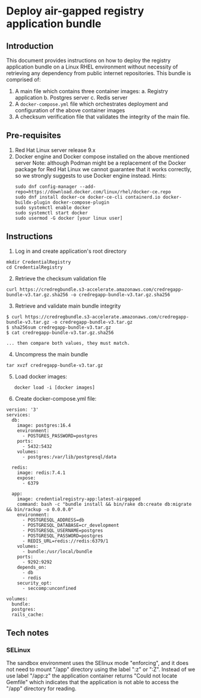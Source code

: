 # Deploy air-gapped registry application bundle
## Introduction
This document provides instructions on how to deploy the registry application bundle on a Linux RHEL environment without necessity of retrieving any dependency from public internet repositories.  This bundle is comprised of:
1. A main file which contains three container images:
  a. Registry application
  b. Postgres server
  c. Redis server
2. A `docker-compose.yml` file which orchestrates deployment and configuration of the above container images
3. A checksum verification file that validates the integrity of the main file.

## Pre-requisites
1. Red Hat Linux server release 9.x
2. Docker engine and Docker compose installed on the above mentioned server
   Note: although Podman might be a replacement of the Docker package for Red Hat Linux we cannot guarantee that it works correctly, so we strongly suggests to use Docker engine instead.
   Hints:
   ```
   sudo dnf config-manager --add-repo=https://download.docker.com/linux/rhel/docker-ce.repo
   sudo dnf install docker-ce docker-ce-cli containerd.io docker-buildx-plugin docker-compose-plugin
   sudo systemctl enable docker
   sudo systemctl start docker
   sudo usermod -G docker [your linux user]
   ```   
   

## Instructions
1. Log in and create application's root directory
```
mkdir CredentialRegistry
cd CredentialRegistry
``` 
2. Retrieve the checksum validation file
```
curl https://credregbundle.s3-accelerate.amazonaws.com/credregapp-bundle-v3.tar.gz.sha256 -o credregapp-bundle-v3.tar.gz.sha256
```
3. Retrieve and validate main bundle integrity
```
$ curl https://credregbundle.s3-accelerate.amazonaws.com/credregapp-bundle-v3.tar.gz -o credregapp-bundle-v3.tar.gz
$ sha256sum credregapp-bundle-v3.tar.gz
$ cat credregapp-bundle-v3.tar.gz.sha256

... then compare both values, they must match.

```
4. Uncompress the main bundle
```
tar xvzf credregapp-bundle-v3.tar.gz
```
5. Load docker images:
```
   docker load -i [docker images]
```
6. Create docker-compose.yml file:
```
version: '3'
services:
  db:
    image: postgres:16.4
    environment:
      - POSTGRES_PASSWORD=postgres
    ports:
      - 5432:5432
    volumes:
      - postgres:/var/lib/postgresql/data

  redis:
    image: redis:7.4.1
    expose:
      - 6379

  app:
    image: credentialregistry-app:latest-airgapped
    command: bash -c "bundle install && bin/rake db:create db:migrate && bin/rackup -o 0.0.0.0"
    environment:
      - POSTGRESQL_ADDRESS=db
      - POSTGRESQL_DATABASE=cr_development
      - POSTGRESQL_USERNAME=postgres
      - POSTGRESQL_PASSWORD=postgres
      - REDIS_URL=redis://redis:6379/1
    volumes:
      - bundle:/usr/local/bundle
    ports:
      - 9292:9292
    depends_on:
      - db
      - redis
    security_opt:
      - seccomp:unconfined

volumes:
  bundle:
  postgres:
  rails_cache:
```

## Tech notes
### SELinux
The sandbox environment uses the SElinux mode "enforcing", and it does not need to mount "/app" directory using the label ":z" or ":Z".  Instead of we use label "/app:z" the application container returns "Could not locate Gemfile" which indicates that the application is not able to access the "/app" directory for reading.
